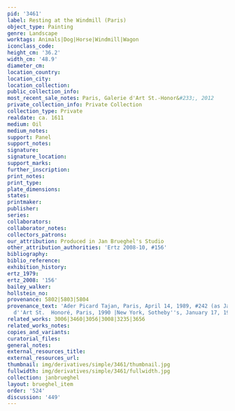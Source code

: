 ```yaml
---
pid: '3461'
label: Resting at the Windmill (Paris)
object_type: Painting
genre: Landscape
worktags: Animals|Dog|Horse|Windmill|Wagon
iconclass_code:
height_cm: '36.2'
width_cm: '48.9'
diameter_cm:
location_country:
location_city:
location_collection:
public_collection_info:
most_recent_sale_notes: Paris, Galerie d'Art St.-Honor&#233;, 2012
private_collection_info: Private Collection
collection_type: Private
realdate: ca. 1611
medium: Oil
medium_notes:
support: Panel
support_notes:
signature:
signature_location:
support_marks:
further_inscription:
print_notes:
print_type:
plate_dimensions:
states:
printmaker:
publisher:
series:
collaborators:
collaborator_notes:
collectors_patrons:
our_attribution: Produced in Jan Brueghel's Studio
other_attribution_authorities: 'Ertz 2008-10, #156'
bibliography:
biblio_reference:
exhibition_history:
ertz_1979:
ertz_2008: '156'
bailey_walker:
hollstein_no:
provenance: 5802|5803|5804
provenance_text: 'Ader Picard Tajan, Paris, April 14, 1989, #242 (as Jan II)|Galerie
  d''Art St.  Honoré, Paris, 1990 |New York, Sotheby''s, January 17, 1992, #32'
related_works: 3006|3460|3056|3008|3235|3656
related_works_notes:
copies_and_variants:
curatorial_files:
general_notes:
external_resources_title:
external_resources_url:
thumbnail: img/derivatives/simple/3461/thumbnail.jpg
fullwidth: img/derivatives/simple/3461/fullwidth.jpg
collection: janbrueghel
layout: brueghel_item
order: '524'
discussion: '449'
---
```

